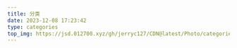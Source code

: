 ```yaml
---
title: 分类
date: 2023-12-08 17:23:42
type: categories
top_img: https://jsd.012700.xyz/gh/jerryc127/CDN@latest/Photo/categories.jpg
---
```

